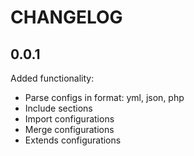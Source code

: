 CHANGELOG
=========

0.0.1
-----

Added functionality:
 * Parse configs in format: yml, json, php
 * Include sections
 * Import configurations
 * Merge configurations
 * Extends configurations
